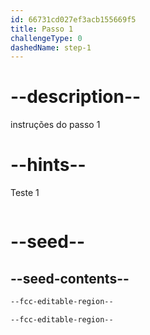 ```yaml
---
id: 66731cd027ef3acb155669f5
title: Passo 1
challengeType: 0
dashedName: step-1
---
```


# --description--

instruções do passo 1

# --hints--

Teste 1

```js

```

# --seed--

## --seed-contents--

```html
--fcc-editable-region--

--fcc-editable-region--
```
